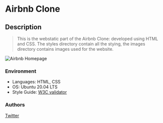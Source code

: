 # Airbnb Clone
## Description
>This is the webstatic part of the Airbnb Clone: developed using HTML and CSS. The styles directory contain all the stying, the images directory contains images used for the website. 

![Airbnb Homepage](../web_static/images/Airbnb_web.png)

### Environment
* Languages: HTML, CSS
* OS: Ubuntu 20.04 LTS
* Style Guide: [W3C validator](https://github.com/alx-tools/W3C-Validator)

### Authors
[Twitter](https://twitter.com/slimake)